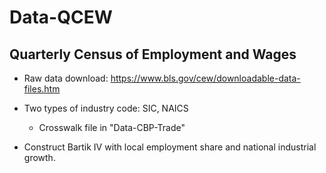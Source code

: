 # Data-QCEW
## Quarterly Census of Employment and Wages

- Raw data download: https://www.bls.gov/cew/downloadable-data-files.htm

- Two types of industry code: SIC, NAICS
  - Crosswalk file in "Data-CBP-Trade"

- Construct Bartik IV with local employment share and national industrial growth.
